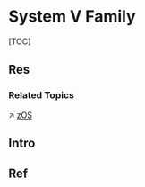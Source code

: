 # System V Family

[TOC]



## Res
### Related Topics
↗ [zOS](../../IBM%20Operation%20Systems/zOS/zOS.md)



## Intro


## Ref

